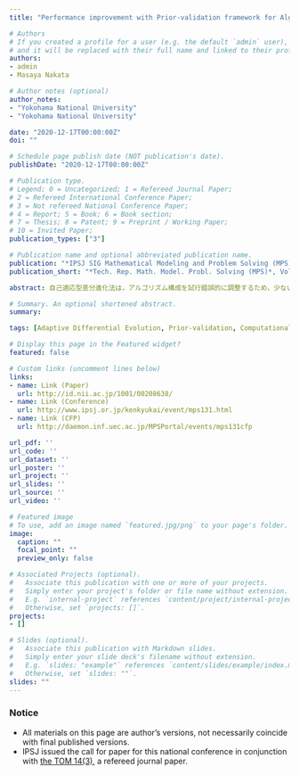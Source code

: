 ```yaml
---
title: "Performance improvement with Prior-validation framework for Algorithmic configuration on Self-adaptive differential evolution"

# Authors
# If you created a profile for a user (e.g. the default `admin` user), write the username (folder name) here 
# and it will be replaced with their full name and linked to their profile.
authors:
- admin
- Masaya Nakata

# Author notes (optional)
author_notes:
- "Yokohama National University"
- "Yokohama National University"

date: "2020-12-17T00:00:00Z"
doi: ""

# Schedule page publish date (NOT publication's date).
publishDate: "2020-12-17T00:00:00Z"

# Publication type.
# Legend: 0 = Uncategorized; 1 = Refereed Journal Paper;
# 2 = Refereed International Conference Paper;
# 3 = Not refereed National Conference Paper;
# 4 = Report; 5 = Book; 6 = Book section;
# 7 = Thesis; 8 = Patent; 9 = Preprint / Working Paper;
# 10 = Invited Paper;
publication_types: ["3"]

# Publication name and optional abbreviated publication name.
publication: "*IPSJ SIG Mathematical Modeling and Problem Solving (MPS)*, Vol. 2020, No. 3, pp. 1--6 (in Japanese)"
publication_short: "*Tech. Rep. Math. Model. Probl. Solving (MPS)*, Vol. 2020, No. 3, pp. 1--6 (in Japanese)"

abstract: 自己適応型差分進化法は，アルゴリズム構成を試行錯誤的に調整するため，少ない解評価回数では性能が十分に改善しない．本論文は，調整されたアルゴリズム構成の事前検証によって，試行錯誤的な調整を削減し，少ない解評価回数で高い性能を実現することを目的とする．また，提案する事前検証フレームワークは高い手法的汎用性があり，スケール係数，交叉率，突然変異・交叉戦略を個体ごとに調整する自己適応型差分進化法に適用できる．ベンチマーク問題を用いた実験では，代表手法であるjDE とSaDEにそれぞれ提案手法を適用した結果，通常よりも少ない数千オーダの解評価回数において，その性能が改善することを示す．これは，自己適応型差分進化法が不得意とする高計算コストな問題において，提案手法がこれに展開できる汎用的な方法論となり得ることを示すものである．

# Summary. An optional shortened abstract.
summary: 

tags: [Adaptive Differential Evolution, Prior-validation, Computationally Expensive Optimization]

# Display this page in the Featured widget?
featured: false

# Custom links (uncomment lines below)
links:
- name: Link (Paper)
  url: http://id.nii.ac.jp/1001/00208638/
- name: Link (Conference)
  url: http://www.ipsj.or.jp/kenkyukai/event/mps131.html
- name: Link (CFP)
  url: http://daemon.inf.uec.ac.jp/MPSPortal/events/mps131cfp

url_pdf: ''
url_code: ''
url_dataset: ''
url_poster: ''
url_project: ''
url_slides: ''
url_source: ''
url_video: ''

# Featured image
# To use, add an image named `featured.jpg/png` to your page's folder. 
image:
  caption: ""
  focal_point: ""
  preview_only: false

# Associated Projects (optional).
#   Associate this publication with one or more of your projects.
#   Simply enter your project's folder or file name without extension.
#   E.g. `internal-project` references `content/project/internal-project/index.md`.
#   Otherwise, set `projects: []`.
projects:
- []

# Slides (optional).
#   Associate this publication with Markdown slides.
#   Simply enter your slide deck's filename without extension.
#   E.g. `slides: "example"` references `content/slides/example/index.md`.
#   Otherwise, set `slides: ""`.
slides: ""
---
```


### Notice

- All materials on this page are author’s versions, not necessarily coincide with final published versions.
- IPSJ issued the call for paper for this national conference in conjunction with [the TOM 14(3)](../j-2021tom/), a refereed journal paper.